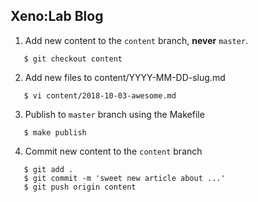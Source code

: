 ## Xeno:Lab Blog

1. Add new content to the `content` branch, **never** `master`.

```
   $ git checkout content
```
   
2. Add new files to content/YYYY-MM-DD-slug.md

```
   $ vi content/2018-10-03-awesome.md
```

3. Publish to `master` branch using the Makefile

```
   $ make publish
```

4. Commit new content to the ```content``` branch

```
   $ git add .
   $ git commit -m 'sweet new article about ...'
   $ git push origin content
```